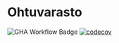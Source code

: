 # Ohtuvarasto

![GHA Workflow Badge](https://github.com/sonjasil/ohtuvarasto/workflows/CI/badge.svg)
[![codecov](https://codecov.io/gh/sonjasil/ohtuvarasto/graph/badge.svg?token=5WMEXLA0PP)](https://codecov.io/gh/sonjasil/ohtuvarasto)
